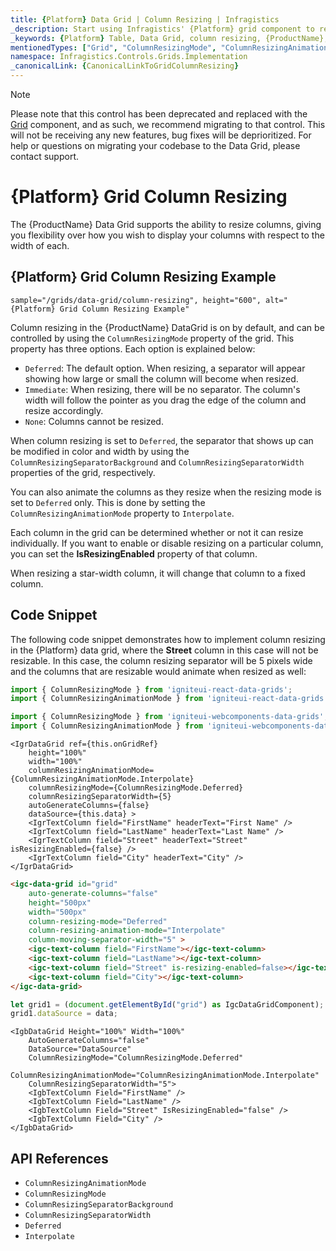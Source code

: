 ```yaml
---
title: {Platform} Data Grid | Column Resizing | Infragistics
_description: Start using Infragistics' {Platform} grid component to resize columns, giving you flexibility over how you wish to display your columns with respect to the width of each. View {ProductName} table demos for more information!
_keywords: {Platform} Table, Data Grid, column resizing, {ProductName}, Infragistics
mentionedTypes: ["Grid", "ColumnResizingMode", "ColumnResizingAnimationMode"]
namespace: Infragistics.Controls.Grids.Implementation
_canonicalLink: {CanonicalLinkToGridColumnResizing}
---
```


<!-- Blazor, WebComponents -->

> [!Note]
Please note that this control has been deprecated and replaced with the [Grid](../data-grid.md) component, and as such, we recommend migrating to that control. This will not be receiving any new features, bug fixes will be deprioritized. For help or questions on migrating your codebase to the Data Grid, please contact support.

<!-- end: Blazor, WebComponents -->

# {Platform} Grid Column Resizing

The {ProductName} Data Grid supports the ability to resize columns, giving you flexibility over how you wish to display your columns with respect to the width of each.

## {Platform} Grid Column Resizing Example


`sample="/grids/data-grid/column-resizing", height="600", alt="{Platform} Grid Column Resizing Example"`



<div class="divider--half"></div>

Column resizing in the {ProductName} DataGrid is on by default, and can be controlled by using the `ColumnResizingMode` property of the grid. This property has three options. Each option is explained below:

- `Deferred`: The default option. When resizing, a separator will appear showing how large or small the column will become when resized.
- `Immediate`: When resizing, there will be no separator. The column's width will follow the pointer as you drag the edge of the column and resize accordingly.
- `None`: Columns cannot be resized.

When column resizing is set to `Deferred`, the separator that shows up can be modified in color and width by using the `ColumnResizingSeparatorBackground` and `ColumnResizingSeparatorWidth` properties of the grid, respectively.

You can also animate the columns as they resize when the resizing mode is set to `Deferred` only. This is done by setting the `ColumnResizingAnimationMode` property to `Interpolate`.

Each column in the grid can be determined whether or not it can resize individually. If you want to enable or disable resizing on a particular column, you can set the <b>IsResizingEnabled</b> property of that column.

When resizing a star-width column, it will change that column to a fixed column.

## Code Snippet

The following code snippet demonstrates how to implement column resizing in the {Platform} data grid, where the <b>Street</b> column in this case will not be resizable. In this case, the column resizing separator will be 5 pixels wide and the columns that are resizable would animate when resized as well:

<!--React-->
```ts
import { ColumnResizingMode } from 'igniteui-react-data-grids';
import { ColumnResizingAnimationMode } from 'igniteui-react-data-grids';
```

<!--WebComponents-->
```ts
import { ColumnResizingMode } from 'igniteui-webcomponents-data-grids';
import { ColumnResizingAnimationMode } from 'igniteui-webcomponents-data-grids';
```

```tsx
<IgrDataGrid ref={this.onGridRef}
    height="100%"
    width="100%"
    columnResizingAnimationMode={ColumnResizingAnimationMode.Interpolate}
    columnResizingMode={ColumnResizingMode.Deferred}
    columnResizingSeparatorWidth={5}
    autoGenerateColumns={false}
    dataSource={this.data} >
    <IgrTextColumn field="FirstName" headerText="First Name" />
    <IgrTextColumn field="LastName" headerText="Last Name" />
    <IgrTextColumn field="Street" headerText="Street" isResizingEnabled={false} />
    <IgrTextColumn field="City" headerText="City" />
</IgrDataGrid>
```

```html
<igc-data-grid id="grid"
    auto-generate-columns="false"
    height="500px"
    width="500px"
    column-resizing-mode="Deferred"
    column-resizing-animation-mode="Interpolate"
    column-moving-separator-width="5" >
    <igc-text-column field="FirstName"></igc-text-column>
    <igc-text-column field="LastName"></igc-text-column>
    <igc-text-column field="Street" is-resizing-enabled=false></igc-text-column>
    <igc-text-column field="City"></igc-text-column>
</igc-data-grid>
```

```ts
let grid1 = (document.getElementById("grid") as IgcDataGridComponent);
grid1.dataSource = data;
```

```razor
<IgbDataGrid Height="100%" Width="100%"
    AutoGenerateColumns="false"
    DataSource="DataSource"
    ColumnResizingMode="ColumnResizingMode.Deferred"
    ColumnResizingAnimationMode="ColumnResizingAnimationMode.Interpolate"
    ColumnResizingSeparatorWidth="5">
    <IgbTextColumn Field="FirstName" />
    <IgbTextColumn Field="LastName" />
    <IgbTextColumn Field="Street" IsResizingEnabled="false" />
    <IgbTextColumn Field="City" />
</IgbDataGrid>
```

## API References

 - `ColumnResizingAnimationMode`
 - `ColumnResizingMode`
 - `ColumnResizingSeparatorBackground`
 - `ColumnResizingSeparatorWidth`
 - `Deferred`
 - `Interpolate`